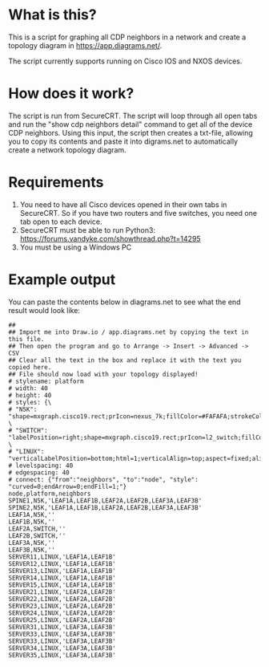 # What is this?
This is a script for graphing all CDP neighbors in a network and create a topology diagram in https://app.diagrams.net/.

The script currently supports running on Cisco IOS and NXOS devices.

# How does it work?
The script is run from SecureCRT. The script will loop through all open tabs and run the "show cdp neighbors detail" command to get all of the device CDP neighbors.
Using this input, the script then creates a txt-file, allowing you to copy its contents and paste it into digrams.net to automatically create a network topology diagram.

# Requirements
1. You need to have all Cisco devices opened in their own tabs in SecureCRT. So if you have two routers and five switches, you need one tab open to each device.
2. SecureCRT must be able to run Python3: https://forums.vandyke.com/showthread.php?t=14295
3. You must be using a Windows PC

# Example output
You can paste the contents below in diagrams.net to see what the end result would look like:

    ##
    ## Import me into Draw.io / app.diagrams.net by copying the text in this file.
    ## Then open the program and go to Arrange -> Insert -> Advanced -> CSV
    ## Clear all the text in the box and replace it with the text you copied here.
    ## File should now load with your topology displayed!
    # stylename: platform
    # width: 40
    # height: 40
    # styles: {\
    # "N5K": "shape=mxgraph.cisco19.rect;prIcon=nexus_7k;fillColor=#FAFAFA;strokeColor=#005073;align=center;verticalAlign=top;labelPosition=center;verticalLabelPosition=bottom;", \
    # "SWITCH": "labelPosition=right;shape=mxgraph.cisco19.rect;prIcon=l2_switch;fillColor=#FAFAFA;strokeColor=#005073;align=center;verticalAlign=top;labelPosition=center;verticalLabelPosition=bottom;", \
    # "LINUX": "verticalLabelPosition=bottom;html=1;verticalAlign=top;aspect=fixed;align=center;pointerEvents=1;shape=mxgraph.cisco19.rect;prIcon=database_relational;fillColor=none;strokeColor=none;"}
    # levelspacing: 40
    # edgespacing: 40
    # connect: {"from":"neighbors", "to":"node", "style": "curved=0;endArrow=0;endFill=1;"}
    node,platform,neighbors
    SPINE1,N5K,'LEAF1A,LEAF1B,LEAF2A,LEAF2B,LEAF3A,LEAF3B'
    SPINE2,N5K,'LEAF1A,LEAF1B,LEAF2A,LEAF2B,LEAF3A,LEAF3B'
    LEAF1A,N5K,''
    LEAF1B,N5K,''
    LEAF2A,SWITCH,''
    LEAF2B,SWITCH,''
    LEAF3A,N5K,''
    LEAF3B,N5K,''
    SERVER11,LINUX,'LEAF1A,LEAF1B'
    SERVER12,LINUX,'LEAF1A,LEAF1B'
    SERVER13,LINUX,'LEAF1A,LEAF1B'
    SERVER14,LINUX,'LEAF1A,LEAF1B'
    SERVER15,LINUX,'LEAF1A,LEAF1B'
    SERVER21,LINUX,'LEAF2A,LEAF2B'
    SERVER22,LINUX,'LEAF2A,LEAF2B'
    SERVER23,LINUX,'LEAF2A,LEAF2B'
    SERVER24,LINUX,'LEAF2A,LEAF2B'
    SERVER25,LINUX,'LEAF2A,LEAF2B'
    SERVER31,LINUX,'LEAF3A,LEAF3B'
    SERVER33,LINUX,'LEAF3A,LEAF3B'
    SERVER33,LINUX,'LEAF3A,LEAF3B'
    SERVER34,LINUX,'LEAF3A,LEAF3B'
    SERVER35,LINUX,'LEAF3A,LEAF3B'
